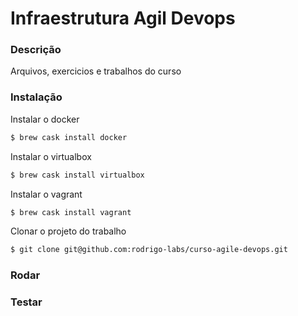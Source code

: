Infraestrutura Agil Devops
==============

### Descrição

Arquivos, exercicios e trabalhos do curso

### Instalação
Instalar o docker
```bash
$ brew cask install docker
```

Instalar o virtualbox
```bash
$ brew cask install virtualbox
```

Instalar o vagrant
```bash
$ brew cask install vagrant
```

Clonar o projeto do trabalho
```bash
$ git clone git@github.com:rodrigo-labs/curso-agile-devops.git
```

### Rodar

### Testar
